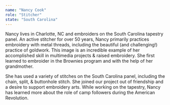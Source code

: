 ```yaml
---
name: "Nancy Cook"
role: "Stitcher"
state: "South Carolina"
---
```


Nancy lives in Charlotte, NC and embroiders on the South Carolina tapestry panel. An active stitcher for over 50 years, Nancy primarily practices embroidery with metal threads, including the beautiful (and challenging!) practice of goldwork. This image is an incredible example of her accomplished skill in multimedia projects & raised embroidery. She first learned to embroider in the Brownies program and with the help of her grandmother.

She has used a variety of stitches on the South Carolina panel, including the chain, split, & buttonhole stitch. She joined our project out of friendship and a desire to support embroidery arts. While working on the tapestry, Nancy has learned more about the role of camp followers during the American Revolution.